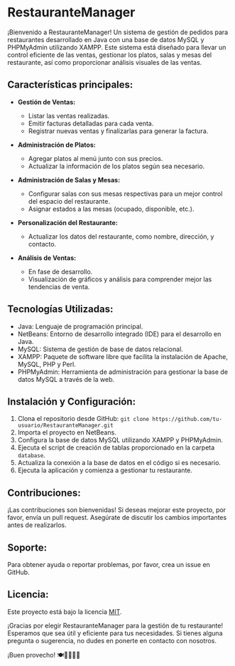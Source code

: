 #  RestauranteManager

¡Bienvenido a RestauranteManager! Un sistema de gestión de pedidos para restaurantes desarrollado en Java con una base de datos MySQL y PHPMyAdmin utilizando XAMPP. Este sistema está diseñado para llevar un control eficiente de las ventas, gestionar los platos, salas y mesas del restaurante, así como proporcionar análisis visuales de las ventas.

## Características principales:

- **Gestión de Ventas:**
   - Listar las ventas realizadas.
   - Emitir facturas detalladas para cada venta.
   - Registrar nuevas ventas y finalizarlas para generar la factura.

- **Administración de Platos:**
   - Agregar platos al menú junto con sus precios.
   - Actualizar la información de los platos según sea necesario.

- **Administración de Salas y Mesas:**
   - Configurar salas con sus mesas respectivas para un mejor control del espacio del restaurante.
   - Asignar estados a las mesas (ocupado, disponible, etc.).

- **Personalización del Restaurante:**
   - Actualizar los datos del restaurante, como nombre, dirección, y contacto.

- **Análisis de Ventas:**
   - En fase de desarrollo.
   - Visualización de gráficos y análisis para comprender mejor las tendencias de venta.

## Tecnologías Utilizadas:

- Java: Lenguaje de programación principal.
- NetBeans: Entorno de desarrollo integrado (IDE) para el desarrollo en Java.
- MySQL: Sistema de gestión de base de datos relacional.
- XAMPP: Paquete de software libre que facilita la instalación de Apache, MySQL, PHP y Perl.
- PHPMyAdmin: Herramienta de administración para gestionar la base de datos MySQL a través de la web.

## Instalación y Configuración:

1. Clona el repositorio desde GitHub: `git clone https://github.com/tu-usuario/RestauranteManager.git`
2. Importa el proyecto en NetBeans.
3. Configura la base de datos MySQL utilizando XAMPP y PHPMyAdmin.
4. Ejecuta el script de creación de tablas proporcionado en la carpeta `database`.
5. Actualiza la conexión a la base de datos en el código si es necesario.
6. Ejecuta la aplicación y comienza a gestionar tu restaurante.

## Contribuciones:

¡Las contribuciones son bienvenidas! Si deseas mejorar este proyecto, por favor, envía un pull request. Asegúrate de discutir los cambios importantes antes de realizarlos.

## Soporte:

Para obtener ayuda o reportar problemas, por favor, crea un issue en GitHub.

## Licencia:

Este proyecto está bajo la licencia [MIT](https://opensource.org/licenses/MIT).

¡Gracias por elegir RestauranteManager para la gestión de tu restaurante! Esperamos que sea útil y eficiente para tus necesidades. Si tienes alguna pregunta o sugerencia, no dudes en ponerte en contacto con nosotros.

¡Buen provecho! 🍽️👨‍🍳👩‍🍳
